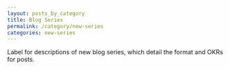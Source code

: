 ```yaml
---
layout: posts_by_category
title: Blog Series
permalink: /category/new-series
categories: new-series
---
```


Label for descriptions of new blog series, which detail the format and OKRs for posts.
